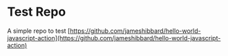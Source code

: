 # Test Repo

A simple repo to test [https://github.com/jameshibbard/hello-world-javascript-action](https://github.com/jameshibbard/hello-world-javascript-action)

